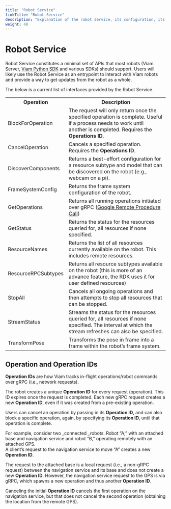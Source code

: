 ```yaml
---
title: "Robot Service"
linkTitle: "Robot Service"
description: "Explanation of the robot service, its configuration, its functionality, and its interfaces."
weight: 40
---
```

# Robot Service 

Robot Service constitutes a minimal set of APIs that most robots (Viam Server, [Viam Python SDK](https://python.viam.dev/) and various SDKs) should support. 
Users will likely use the Robot Service as an entrypoint to interact with Viam robots and provide a way to get updates from the robot as a whole.

The below is a current list of interfaces provided by the Robot Service.

<table>
<tr><th>Operation</th><th>Description</th></tr>
    <tr>
        <td>BlockForOperation</td>
        <td>The request will only return once the specified operation is complete. 
        Useful if a process needs to work until another is completed. 
        Requires the <strong>Operations ID</strong>.</td>
    </tr>
    <tr>
        <td>CancelOperation</td>
        <td>Cancels a specified operation. 
        Requires the <strong>Operations ID</strong>.</td>
    </tr>
    <tr>
        <td>DiscoverComponents</td>
        <td>Returns a best-effort configuration for a resource subtype and model that can be discovered on the robot (e.g., webcam on a pi).</td>
    </tr>
    <tr>
        <td>FrameSystemConfig</td>
        <td>Returns the frame system configuration of the robot.</td>
    </tr>
    <tr>
        <td>GetOperations</td>
        <td>Returns all running operations initiated over gRPC (<a href="/appendix/glossary#grpc">Google Remote Procedure Call</a>)</td>
    </tr>
    <tr>
        <td>GetStatus</td>
        <td>Returns the status for the resources queried for, all resources if none specified.</td>
    </tr>
    <tr>
        <td>ResourceNames</td>
        <td>Returns the list of all resources currently available on the robot. 
        This includes remote resources.</td>
    </tr>
    <tr>
        <td>ResourceRPCSubtypes</td>
        <td>Returns all resource subtypes available on the robot (this is more of an advance feature, the RDK uses it for user defined resources)</td>
    </tr>
    <tr>
        <td>StopAll</td>
        <td>Cancels all ongoing operations and then attempts to stop all resources that can be stopped.</td>
    </tr>
    <tr>
        <td>StreamStatus</td>
        <td>Streams the status for the resources queried for, all resources if none specified. 
        The interval at which the stream refreshes can also be specified.</td>
    </tr>
    <tr>
        <td>TransformPose</td>
        <td>Transforms the pose in frame into a frame within the robot’s frame system.</td>
    </tr>
</table>


## Operation and Operation IDs

**Operation IDs** are how Viam tracks in-flight operations/robot commands over gRPC (i.e., network requests).

The robot creates a unique **Operation ID** for every request (operation). 
This ID expires once the request is completed. 
Each new gRPC request creates a new **Operation ID**, even if it was created from a pre-existing operation.

Users can cancel an operation by passing in its **Operation ID,** and can also block a specific operation, again, by specifying its **Operation ID**, until that operation is complete.

For example, consider two _connected _robots. Robot “A,” with an attached base and navigation service and robot “B,” operating remotely with an attached GPS.  
A client’s request to the navigation service to move “A” creates a new **Operation ID**. 

The request to the attached base is a local request (i.e., a non-gRPC request) between the navigation service and its base and does not create a new **Operation ID**. 
However, the navigation service request to the GPS is via gRPC, which spawns a new operation and thus another **Operation ID**.

Canceling the initial **Operation ID** cancels the first operation on the navigation service, but that does not cancel the second operation (obtaining the location from the remote GPS).
